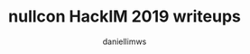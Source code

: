 ---
title: nullcon HackIM 2019 writeups
external_url: https://daniellimws.github.io/obfusc8.html
author: daniellimws
---